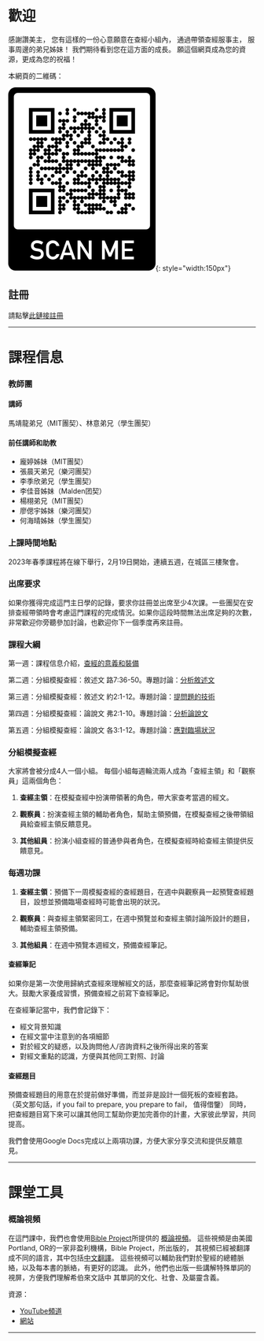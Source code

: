 # 歡迎

感謝讚美主，
您有這樣的一份心意願意在查經小組內，
通過帶領查經服事主，
服事周邊的弟兄姊妹！
我們期待看到您在這方面的成長。
願這個網頁成為您的資源，更成為您的祝福！

本網頁的二維碼：

![](./images/website-qrcode.png){: style="width:150px"}

## 註冊

請點擊[此鏈接註冊](https://airtable.com/shrS5gKu57LudKDSh)

<!-- 本季課堂已停止接受註冊，請等到下一季課堂開放再註冊。-->

---

# 課程信息

### 教師團

#### 講師

馬靖龍弟兄（MIT團契）、林意弟兄（學生團契）

#### 前任講師和助教

- 龐婷姊妹（MIT團契）
- 張晨天弟兄（樂河團契）
- 李季欣弟兄（學生團契）
- 李佳音姊妹（Malden团契）
- 楊栩弟兄（MIT團契）
- 廖偲宇姊妹（樂河團契）
- 何海晴姊妹（學生團契）

### 上課時間地點

<!-- 疫情期間，我們的課堂會在Discord上進行。 -->

2023年春季課程將在線下舉行，2月19日開始，連續五週，在城區三樓聚會。

### 出席要求

如果你獲得完成這門主日學的記錄，要求你註冊並出席至少4次課。一些團契在安排查經帶領時會考慮這門課程的完成情況。如果你這段時間無法出席足夠的次數，非常歡迎你旁聽參加討論，也歡迎你下一個季度再來註冊。

### 課程大綱

第一週：課程信息介紹，[查經的意義和裝備](class-notes/lesson-1-foundations.md)

第二週：分組模擬查經：敘述文 路7:36-50。專題討論：[分析敘述文](class-notes/lesson-2-narrative.md)

第三週：分組模擬查經：敘述文 約2:1-12。專題討論：[提問題的技術](class-notes/lesson-3-questioning.md)

第四週：分組模擬查經：論說文 弗2:1-10。專題討論：[分析論說文](class-notes/lesson-4-argumentation.md)

第五週：分組模擬查經：論說文 各3:1-12。專題討論：[應對臨場狀況](class-notes/lesson-5-situations.md)

### 分組模擬查經

大家將會被分成4人一個小組。
每個小組每週輪流兩人成為「查經主領」和「觀察員」這兩個角色：

1. **查經主領**：在模擬查經中扮演帶領著的角色，帶大家查考當週的經文。

2. **觀察員**：扮演查經主領的輔助者角色，幫助主領預備，在模擬查經之後帶領組員給查經主領反饋意見。

3. **其他組員**：扮演小組查經的普通參與者角色，在模擬查經時給查經主領提供反饋意見。

### 每週功課

1. **查經主領**：預備下一周模擬查經的查經題目，在週中與觀察員一起預覽查經題目，設想並預備臨場查經時可能會出現的狀況。

2. **觀察員**：與查經主領緊密同工，在週中預覽並和查經主領討論所設計的題目，輔助查經主領預備。

3. **其他組員**：在週中預覽本週經文，預備查經筆記。

#### 查經筆記

如果你是第一次使用歸納式查經來理解經文的話，那麼查經筆記將會對你幫助很大。鼓勵大家養成習慣，預備查經之前寫下查經筆記。

在查經筆記當中，我們會記錄下：

- 經文背景知識
- 在經文當中注意到的各項細節
- 對於經文的疑惑，以及詢問他人/咨詢資料之後所得出來的答案
- 對經文重點的認識，方便與其他同工對照、討論

#### 查經題目

預備查經題目的用意在於提前做好準備，而並非是設計一個死板的查經套路。
（英文那句話，if you fail to prepare, you prepare to fail，
值得借鑒）
同時，把查經題目寫下來可以讓其他同工幫助你更加完善你的計畫，大家彼此學習，共同提高。

我們會使用Google Docs完成以上兩項功課，方便大家分享交流和提供反饋意見。

-----

# 課堂工具

### 概論視頻

在這門課中，我們也會使用[Bible Project](https://bibleproject.com)所提供的
[概論視頻](https://bibleproject.com/explore/#new_testament)。
這些視頻是由美國Portland, OR的一家非盈利機構，Bible Project，所出版的，
其視頻已經被翻譯成不同的語言，其中包括[中文翻譯](https://www.youtube.com/c/BibleProjectMandarinChinese)。
這些視頻可以輔助我們對於聖經的總體脈絡，以及每本書的脈絡，有更好的認識。
此外，他們也出版一些講解特殊單詞的視屏，方便我們理解希伯來文話中
其單詞的文化、社會、及屬靈含義。

資源：

- [YouTube頻道](https://www.youtube.com/user/jointhebibleproject/)
- [網站](https://bibleproject.com)

-----